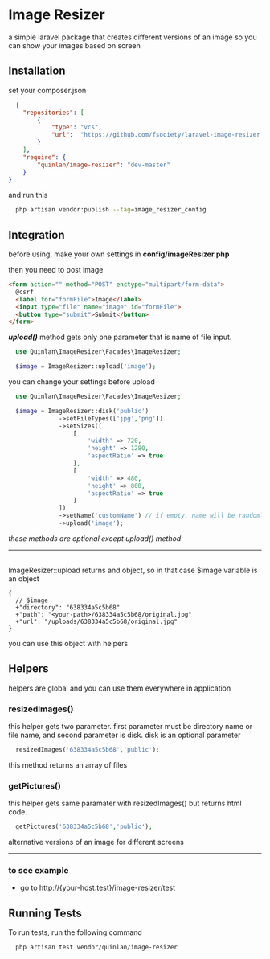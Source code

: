 
# Image Resizer

a simple laravel package that creates different versions of an image so you can show your images based on screen

## Installation

set your composer.json

```json
  {
    "repositories": [
        {
            "type": "vcs",
            "url":  "https://github.com/fsociety/laravel-image-resizer.git"
        }
    ],
    "require": {
        "quinlan/image-resizer": "dev-master"
    }
}
```

and run this
```bash
  php artisan vendor:publish --tag=image_resizer_config
```

## Integration

before using, make your own settings in **config/imageResizer.php**

then you need to post image

```html
<form action="" method="POST" enctype="multipart/form-data">
  @csrf
  <label for="formFile">Image</label>
  <input type="file" name="image" id="formFile">
  <button type="submit">Submit</button>
</form>
```

***upload()*** method gets only one parameter that is name of file input. 

```php
  use Quinlan\ImageResizer\Facades\ImageResizer;

  $image = ImageResizer::upload('image');
```

you can change your settings before upload
```php
  use Quinlan\ImageResizer\Facades\ImageResizer;

  $image = ImageResizer::disk('public')
              ->setFileTypes(['jpg','png'])
              ->setSizes([
                  [
                      'width' => 720,
                      'height' => 1280,
                      'aspectRatio' => true
                  ],
                  [
                      'width' => 480,
                      'height' => 800,
                      'aspectRatio' => true
                  ]
              ])
              ->setName('customName') // if empty, name will be randomly generated
              ->upload('image');
```
*these methods are optional except upload() method*

---
\
ImageResizer::upload returns and object, so in that case $image variable is an object

```
{
  // $image
  +"directory": "638334a5c5b68"
  +"path": "<your-path>/638334a5c5b68/original.jpg"
  +"url": "/uploads/638334a5c5b68/original.jpg"
}
```

you can use this object with helpers

## Helpers

helpers are global and you can use them everywhere in application

### resizedImages()
this helper gets two parameter. first parameter must be directory name or file name, and second parameter is disk. disk is an optional parameter
```php
  resizedImages('638334a5c5b68','public');
```
this method returns an array of files

### getPictures()
this helper gets same paramater with resizedImages() but returns html code.
```php
  getPictures('638334a5c5b68','public');
```
alternative versions of an image for different screens

---

### to see example
- go to http://{your-host.test}/image-resizer/test

## Running Tests

To run tests, run the following command

```bash
  php artisan test vendor/quinlan/image-resizer
```

